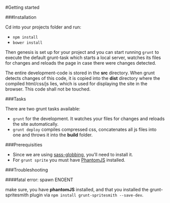 #Getting started

###Installation

Cd into your projects folder and run:

- `npm install`
- `bower install`

Then genesis is set up for your project and you can start running `grunt` to execute the default grunt-task which starts a local server, watches its files for changes and reloads the page in case there were changes detected.

The entire development-code is stored in the **src** directory. When grunt detects changes of this code, it is copied into the **dist** directory where the compiled html/css/js lies, which is used for displaying the site in the browser. This code shall not be touched.

###Tasks

There are two grunt tasks available:
- `grunt` for the development. It watches your files for changes and reloads the site automatically.
- `grunt deploy` compiles compressed css, concatenates all js files into one and throws it into the **build** folder.

###Prerequisities

- Since we are using [sass-globbing](https://github.com/chriseppstein/sass-globbing), you'll need to install it.
- For `grunt sprite` you must have [PhantomJS](http://phantomjs.org/) installed.

###Troubleshooting

####fatal error: spawn ENOENT

make sure, you have **phantomJS** installed, and that you installed the grunt-spritesmith plugin via `npm install grunt-spritesmith --save-dev`.
